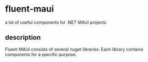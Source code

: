 # fluent-maui
a lot of useful components for .NET MAUI projects

## description
Fluent MAUI consists of several nuget libraries. Each library contains components for a specific purpose.